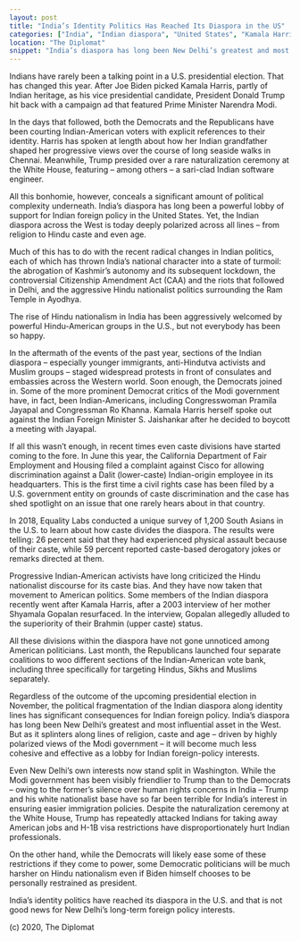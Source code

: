 ```yaml
---
layout: post
title: "India’s Identity Politics Has Reached Its Diaspora in the US"
categories: ["India", "Indian diaspora", "United States", "Kamala Harris"]
location: "The Diplomat"
snippet: "India’s diaspora has long been New Delhi’s greatest and most influential asset in the West. But as it splinters along lines of religion, caste and age – driven by highly polarized views of the Modi government – it will become much less cohesive and effective as a lobby for Indian foreign-policy interests. The rise of Hindu nationalism in India has been aggressively welcomed by powerful Hindu-American groups in the U.S., but not everybody has been so happy. All these divisions within the diaspora have not gone unnoticed among American politicians. (Published in The Diplomat)"
---
```


Indians have rarely been a talking point in a U.S. presidential election. That has changed this year. After Joe Biden picked Kamala Harris, partly of Indian heritage, as his vice presidential candidate, President Donald Trump hit back with a campaign ad that featured Prime Minister Narendra Modi.

In the days that followed, both the Democrats and the Republicans have been courting Indian-American voters with explicit references to their identity. Harris has spoken at length about how her Indian grandfather shaped her progressive views over the course of long seaside walks in Chennai. Meanwhile, Trump presided over a rare naturalization ceremony at the White House, featuring – among others – a sari-clad Indian software engineer.

All this bonhomie, however, conceals a significant amount of political complexity underneath. India’s diaspora has long been a powerful lobby of support for Indian foreign policy in the United States. Yet, the Indian diaspora across the West is today deeply polarized across all lines – from religion to Hindu caste and even age.

Much of this has to do with the recent radical changes in Indian politics, each of which has thrown India’s national character into a state of turmoil: the abrogation of Kashmir’s autonomy and its subsequent lockdown, the controversial Citizenship Amendment Act (CAA) and the riots that followed in Delhi, and the aggressive Hindu nationalist politics surrounding the Ram Temple in Ayodhya.

The rise of Hindu nationalism in India has been aggressively welcomed by powerful Hindu-American groups in the U.S., but not everybody has been so happy.

In the aftermath of the events of the past year, sections of the Indian diaspora – especially younger immigrants, anti-Hindutva activists and Muslim groups – staged widespread protests in front of consulates and embassies across the Western world. Soon enough, the Democrats joined in. Some of the more prominent Democrat critics of the Modi government have, in fact, been Indian-Americans, including Congresswoman Pramila Jayapal and Congressman Ro Khanna. Kamala Harris herself spoke out against the Indian Foreign Minister S. Jaishankar after he decided to boycott a meeting with Jayapal.

If all this wasn’t enough, in recent times even caste divisions have started coming to the fore. In June this year, the California Department of Fair Employment and Housing filed a complaint against Cisco for allowing discrimination against a Dalit (lower-caste) Indian-origin employee in its headquarters. This is the first time a civil rights case has been filed by a U.S. government entity on grounds of caste discrimination and the case has shed spotlight on an issue that one rarely hears about in that country.

In 2018, Equality Labs conducted a unique survey of 1,200 South Asians in the U.S. to learn about how caste divides the diaspora. The results were telling: 26 percent said that they had experienced physical assault because of their caste, while 59 percent reported caste-based derogatory jokes or remarks directed at them.

Progressive Indian-American activists have long criticized the Hindu nationalist discourse for its caste bias. And they have now taken that movement to American politics. Some members of the Indian diaspora recently went after Kamala Harris, after a 2003 interview of her mother Shyamala Gopalan resurfaced. In the interview, Gopalan allegedly alluded to the superiority of their Brahmin (upper caste) status.

All these divisions within the diaspora have not gone unnoticed among American politicians. Last month, the Republicans launched four separate coalitions to woo different sections of the Indian-American vote bank, including three specifically for targeting Hindus, Sikhs and Muslims separately.

Regardless of the outcome of the upcoming presidential election in November, the political fragmentation of the Indian diaspora along identity lines has significant consequences for Indian foreign policy. India’s diaspora has long been New Delhi’s greatest and most influential asset in the West. But as it splinters along lines of religion, caste and age – driven by highly polarized views of the Modi government – it will become much less cohesive and effective as a lobby for Indian foreign-policy interests.

Even New Delhi’s own interests now stand split in Washington. While the Modi government has been visibly friendlier to Trump than to the Democrats – owing to the former’s silence over human rights concerns in India – Trump and his white nationalist base have so far been terrible for India’s interest in ensuring  easier immigration policies. Despite the naturalization ceremony at the White House, Trump has repeatedly attacked Indians for taking away American jobs and H-1B visa restrictions have disproportionately hurt Indian professionals.

On the other hand, while the Democrats will likely ease some of these restrictions if they come to power, some Democratic politicians will be much harsher on Hindu nationalism  even if Biden himself chooses to be personally restrained as president.

India’s identity politics have reached its diaspora in the U.S. and that is not good news for New Delhi’s long-term foreign policy interests.

(c) 2020, The Diplomat
